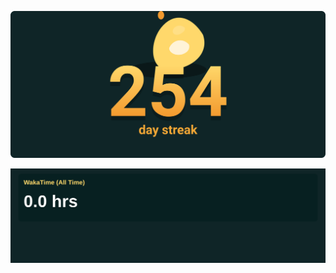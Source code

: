 <p align="center">
  <a href="https://github.com/Someshdiwan/Someshdiwan">
    <img src="./streak.svg" alt="GitHub streak" width="800"/>
  </a>
</p>

<p align="center">
  <a href="https://wakatime.com/@SomeshDiwan" target="_blank" rel="noopener">
    <img src="./wakatime.png" alt="WakaTime (all time)" width="800"/>
  </a>
</p>
